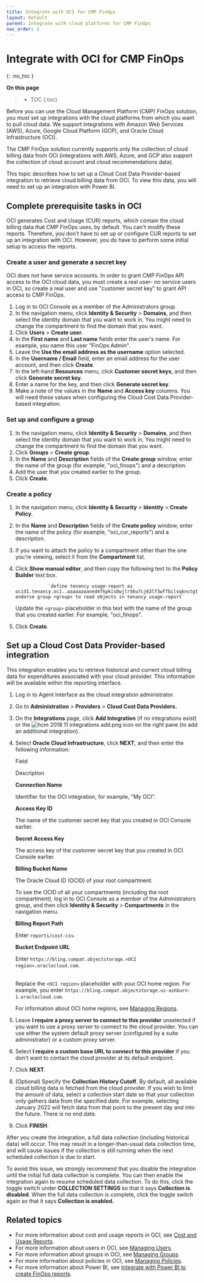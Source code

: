 ```yaml
---
title: Integrate with OCI for CMP FinOps
layout: default
parent: Integrate with cloud platforms for CMP FinOps
nav_order: 3
---
```


# Integrate with OCI for CMP FinOps
{: .no_toc }

**On this page**

> - TOC
> {:toc}

Before you can use the Cloud Management Platform (CMP) FinOps solution, you must set up integrations with the cloud platforms from which you want to pull cloud data. We support integrations with Amazon Web Services (AWS), Azure, Google Cloud Platform (GCP), and Oracle Cloud Infrastructure (OCI).

The CMP FinOps solution currently supports only the collection of cloud billing data from OCI (integrations with AWS, Azure, and GCP also support the collection of cloud account and cloud recommendations data).

This topic describes how to set up a Cloud Cost Data Provider-based integration to retrieve cloud billing data from OCI. To view this data, you will need to set up an integration with Power BI.

## Complete prerequisite tasks in OCI 

OCI generates Cost and Usage (CUR) reports, which contain the cloud billing data that CMP FinOps uses, by default. You can't modify these reports. Therefore, you don't have to set up or configure CUR reports to set up an integration with OCI. However, you do have to perform some initial setup to access the reports.

### Create a user and generate a secret key

OCI does not have service accounts. In order to grant CMP FinOps API access to the OCI cloud data, you must create a real user- no service users in OCI, so create a real user and use "customer secret key" to grant API access to CMP FinOps.

1.  Log in to OCI Console as a member of the Administrators group.
2.  In the navigation menu, click **Identity & Security** > **Domains**, and then select the identity domain that you want to work in. You might need to change the compartment to find the domain that you want.
3.  Click **Users** > **Create user.**
4.  In the **First name** and **Last name** fields enter the user's name. For example, you name this user "FinOps Admin".
5.  Leave the **Use the email address as the username** option selected.
6.  In the **Username / Email** field, enter an email address for the user account, and then click **Create**.
7.  In the left-hand **Resources** menu, click **Customer secret keys**, and then click **Generate secret key**.
8.  Enter a name for the key, and then click **Generate secret key**.
9.  Make a note of the values in the **Name** and **Access key** columns. You will need these values when configuring the Cloud Cost Data Provider-based integration.

### Set up and configure a group

1.  In the navigation menu, click **Identity & Security** > **Domains**, and then select the identity domain that you want to work in. You might need to change the compartment to find the domain that you want.
2.  Click **Groups** > **Create group**.
3.  In the **Name** and **Description** fields of the **Create group** window, enter the name of the group (for example, "oci\_finops") and a description.
4.  Add the user that you created earlier to the group.
5.  Click **Create**.

### Create a policy

1.  In the navigation menu, click **Identity & Security** > **Identity** \> **Create Policy**.
2.  In the **Name** and **Description** fields of the **Create policy** window, enter the name of the policy (for example, "oci\_cur\_reports") and a description.
3.  If you want to attach the policy to a compartment other than the one you're viewing, select it from the **Compartment** list. 
4.  Click **Show manual editor**, and then copy the following text to the **Policy Builder** text box.
    
    				`define tenancy usage-report as ocid1.tenancy.oc1..aaaaaaaaned4fkpkisbwjlr56u7cj63lf3wffbilvqknstgtvzub7vhqkggq endorse group <group> to read objects in tenancy usage-report`
    			
    
    Update the `<group>` placeholder in this text with the name of the group that you created earlier. For example, "oci\_finops".
5.  Click **Create**.

Set up a Cloud Cost Data Provider-based integration 
----------------------------------------------------

This integration enables you to retrieve historical and current cloud billing data for expenditures associated with your cloud provider. This information will be available within the reporting interface.

1.  Log in to Agent Interface as the cloud integration administrator.
2.  Go to **Administration** \> **Providers** \> **Cloud Cost Data Providers.**
3.  On the **Integrations** page, click **Add Integration** (if no integrations exist) or the ![hcm 2018 11 integrations add.png](/mediawiki/images/7/7a/hcm_2018_11_integrations_add.png) icon on the right pane (to add an additional integration).
4.  Select **Oracle Cloud Infrastructure**, click **NEXT**, and then enter the following information:
    
    Field
    
    Description
    
    **Connection Name**
    
    Identifier for the OCI integration, for example, "My OCI".
    
    **Access Key ID**
    
    The name of the customer secret key that you created in OCI Console earlier.
    
    **Secret Access Key**
    
    The access key of the customer secret key that you created in OCI Console earlier.
    
    **Billing Bucket Name**
    
    The Oracle Cloud ID (OCID) of your root compartment.  
      
    To see the OCID of all your compartments (including the root compartment), log in to OCI Console as a member of the Administrators group, and then click **Identity & Security** > **Compartments** in the navigation menu.
    
    **Billing Report Path**
    
    Enter `reports/cost-csv`.
    
    **Bucket Endpoint URL**
    
    Enter `https://bling.compat.objectstorage.<OCI region>.oraclecloud.com`.  
     
    
    Replace the `<OCI region>` placeholder with your OCI home region. For example, you enter `https://bling.compat.objectstorage.us-ashburn-1.oraclecloud.com`.  
      
    For information about OCI home regions, see [Managing Regions](https://docs.oracle.com/en-us/iaas/Content/Identity/Tasks/managingregions.htm#The "Managing Regions").
    
5.  Leave **I require a proxy server to connect to this provider** unselected if you want to use a proxy server to connect to the cloud provider. You can use either the system default proxy server (configured by a suite administrator) or a custom proxy server.
6.  Select **I require a custom base URL to connect to this provider** if you don't want to contact the cloud provider at its default endpoint.
7.  Click **NEXT**.
8.  (Optional) Specify the **Collection History Cutoff**. By default, all available cloud billing data is fetched from the cloud provider. If you wish to limit the amount of data, select a collection start date so that your collection only gathers data from the specified date. For example, selecting January 2022 will fetch data from that point to the present day and into the future. There is no end date.
9.  Click **FINISH**.

After you create the integration, a full data collection (including historical data) will occur. This may result in a longer-than-usual data collection time, and will cause issues if the collection is still running when the next scheduled collection is due to start.  
  
To avoid this issue, we strongly recommend that you disable the integration until the initial full data collection is complete. You can then enable the integration again to resume scheduled data collection. To do this, click the toggle switch under **COLLECTION SETTINGS** so that it says **Collection is disabled**. When the full data collection is complete, click the toggle switch again so that it says **Collection is enabled.**

Related topics
--------------

*   For more information about cost and usage reports in OCI, see [Cost and Usage Reports](https://docs.oracle.com/en-us/iaas/Content/Billing/Concepts/costusagereportsoverview.htm "Cost and Usage Reports").
*   For more information about users in OCI, see [Managing Users](https://docs.oracle.com/en-us/iaas/Content/Identity/users/about-managing-users.htm "Managing Users").
*   For more information about groups in OCI, see [Managing Groups](https://docs.oracle.com/en-us/iaas/Content/Identity/groups/managinggroups.htm "Managing Groups").
*   For more information about policies in OCI, see [Managing Policies](https://docs.oracle.com/en-us/iaas/Content/Identity/policymgmt/managingpolicies_topic-tasks.htm "Managing Policies").
*   For more information about Power BI, see [Integrate with Power BI to create FinOps reports](/doc/SMAX/Main/BYOBI "Integrate with Power BI to create FinOps reports").